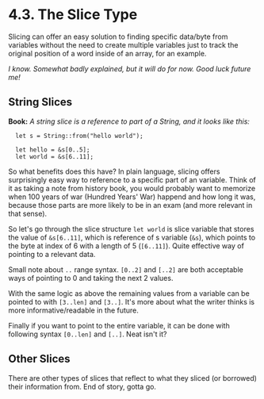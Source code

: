 # 4.3. The Slice Type

Slicing can offer an easy solution to finding specific data/byte from variables without the need to create multiple variables just to track the original position of a word inside of an array, for an example.

*I know. Somewhat badly explained, but it will do for now. Good luck future me!*

## String Slices

**Book:** *A string slice is a reference to part of a String, and it looks like this:*

```
  let s = String::from("hello world");

  let hello = &s[0..5];
  let world = &s[6..11];
```

So what benefits does this have? In plain language, slicing offers surprisingly easy way to reference to a specific part of an variable. Think of it as taking a note from history book, you would probably want to memorize when 100 years of war (Hundred Years' War) happend and how long it was, because those parts are more likely to be in an exam (and more relevant in that sense).

So let's go through the slice structure `let world` is slice variable that stores the value of `&s[6..11]`, which is reference of s variable (`&s`), which points to the byte at index of 6 with a length of 5 (`[6..11]`). Quite effective way of pointing to a relevant data.

Small note about `..` range syntax. `[0..2]` and `[..2]` are both acceptable ways of pointing to 0 and taking the next 2 values.

With the same logic as above the remaining values from a variable can be pointed to with `[3..len]` and `[3..]`. It's more about what the writer thinks is more informative/readable in the future.

Finally if you want to point to the entire variable, it can be done with following syntax `[0..len]` and `[..]`. Neat isn't it?

## Other Slices

There are other types of slices that reflect to what they sliced (or borrowed) their information from. End of story, gotta go. 